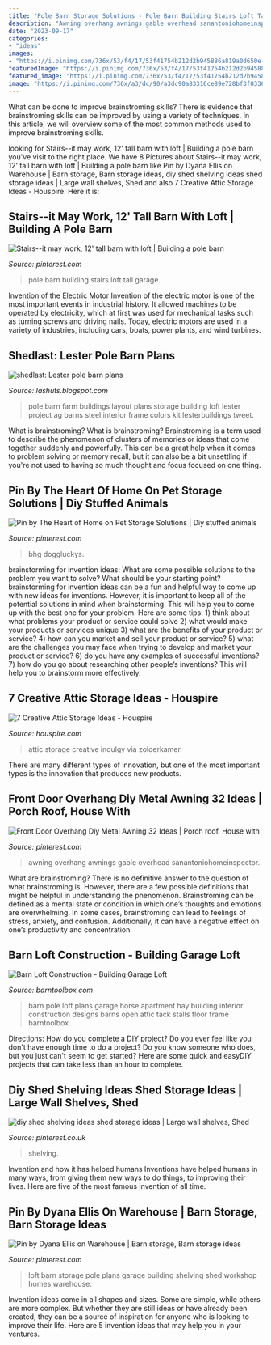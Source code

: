 ```yaml
---
title: "Pole Barn Storage Solutions - Pole Barn Building Stairs Loft Tall Garage"
description: "Awning overhang awnings gable overhead sanantoniohomeinspector"
date: "2023-09-17"
categories:
- "ideas"
images:
- "https://i.pinimg.com/736x/53/f4/17/53f41754b212d2b945886a819a0d650e--pole-barns-garage-ideas.jpg"
featuredImage: "https://i.pinimg.com/736x/53/f4/17/53f41754b212d2b945886a819a0d650e--pole-barns-garage-ideas.jpg"
featured_image: "https://i.pinimg.com/736x/53/f4/17/53f41754b212d2b945886a819a0d650e--pole-barns-garage-ideas.jpg"
image: "https://i.pinimg.com/736x/a3/dc/90/a3dc90a83316ce89e728bf3f0336e9e1.jpg"
---
```



What can be done to improve brainstroming skills?
There is evidence that brainstroming skills can be improved by using a variety of techniques. In this article, we will overview some of the most common methods used to improve brainstroming skills.

	

		
looking for Stairs--it may work, 12&#039; tall barn with loft | Building a pole barn you've visit to the right place. We have 8 Pictures about Stairs--it may work, 12&#039; tall barn with loft | Building a pole barn like Pin by Dyana Ellis on Warehouse | Barn storage, Barn storage ideas, diy shed shelving ideas shed storage ideas | Large wall shelves, Shed and also 7 Creative Attic Storage Ideas - Houspire. Here it is:
		
    
## Stairs--it May Work, 12&#039; Tall Barn With Loft | Building A Pole Barn

<img loading=lazy src="https://i.pinimg.com/736x/53/f4/17/53f41754b212d2b945886a819a0d650e--pole-barns-garage-ideas.jpg" onerror="this.onerror=null;this.src='https://tse2.mm.bing.net/th?id=OIP.4hyrlEKiPKsRi8qH2tBPAAHaJ4&amp;pid=15.1';" alt="Stairs--it may work, 12&#039; tall barn with loft | Building a pole barn">

_Source: pinterest.com_

>pole barn building stairs loft tall garage. 

	

Invention of the Electric Motor
Invention of the electric motor is one of the most important events in industrial history. It allowed machines to be operated by electricity, which at first was used for mechanical tasks such as turning screws and driving nails. Today, electric motors are used in a variety of industries, including cars, boats, power plants, and wind turbines.

    
## Shedlast: Lester Pole Barn Plans

<img loading=lazy src="https://lh6.googleusercontent.com/proxy/xq4_yH3oh-4HGvvyI5ei1I_s-ACkQkQkG6Zrl_LRIcto9eKptD_n5Jur_PBNxHEyUZpC0jDdjyxDCq970KvGLC_YXxydSBY0_oNUpA551HyaSPliuaFtI9cfmJ0NcUaM-NX_gC-8oIEESD_SzqReAC_n42oG1IwlCbwk2WavjqTmMbkVWKOg=w1200-h630-p-k-no-nu" onerror="this.onerror=null;this.src='https://tse3.mm.bing.net/th?id=OIP.l8BvP78sN4m1PFjVjeXKzAHaE2&amp;pid=15.1';" alt="shedlast: Lester pole barn plans">

_Source: lashuts.blogspot.com_

>pole barn farm buildings layout plans storage building loft lester project ag barns steel interior frame colors kit lesterbuildings tweet. 

	

What is brainstroming?
What is brainstroming? Brainstroming is a term used to describe the phenomenon of clusters of memories or ideas that come together suddenly and powerfully. This can be a great help when it comes to problem solving or memory recall, but it can also be a bit unsettling if you're not used to having so much thought and focus focused on one thing.

    
## Pin By The Heart Of Home On Pet Storage Solutions | Diy Stuffed Animals

<img loading=lazy src="https://i.pinimg.com/originals/a0/fe/52/a0fe5202c7c19fea5a3dcc6a3a7b70e1.jpg" onerror="this.onerror=null;this.src='https://tse1.mm.bing.net/th?id=OIP.nmF459-PcL9GHXn0JtyzdAHaJ3&amp;pid=15.1';" alt="Pin by The Heart of Home on Pet Storage Solutions | Diy stuffed animals">

_Source: pinterest.com_

>bhg doggluckys. 

	

brainstorming for invention ideas: What are some possible solutions to the problem you want to solve? What should be your starting point?
brainstorming for invention ideas can be a fun and helpful way to come up with new ideas for inventions. However, it is important to keep all of the potential solutions in mind when brainstorming. This will help you to come up with the best one for your problem. Here are some tips: 1) think about what problems your product or service could solve 2) what would make your products or services unique 3) what are the benefits of your product or service? 4) how can you market and sell your product or service? 5) what are the challenges you may face when trying to develop and market your product or service? 6) do you have any examples of successful inventions? 7) how do you go about researching other people’s inventions? This will help you to brainstorm more effectively.

    
## 7 Creative Attic Storage Ideas - Houspire

<img loading=lazy src="https://houspire.com/wp-content/uploads/2018/05/attic-storage-ideas-7.jpg" onerror="this.onerror=null;this.src='https://tse1.mm.bing.net/th?id=OIP.F2oCMmzJe1SFioLNU7_gvAHaLG&amp;pid=15.1';" alt="7 Creative Attic Storage Ideas - Houspire">

_Source: houspire.com_

>attic storage creative indulgy via zolderkamer. 

	

There are many different types of innovation, but one of the most important types is the innovation that produces new products.

    
## Front Door Overhang Diy Metal Awning 32 Ideas | Porch Roof, House With

<img loading=lazy src="https://i.pinimg.com/736x/5f/ad/63/5fad63cb1fd80478b55fa71bc9f1f6f8.jpg" onerror="this.onerror=null;this.src='https://tse2.mm.bing.net/th?id=OIP._wilMOAaGAAjTo9kOEPBJwAAAA&amp;pid=15.1';" alt="Front Door Overhang Diy Metal Awning 32 Ideas | Porch roof, House with">

_Source: pinterest.com_

>awning overhang awnings gable overhead sanantoniohomeinspector. 

	

What are brainstroming?
There is no definitive answer to the question of what brainstroming is. However, there are a few possible definitions that might be helpful in understanding the phenomenon. Brainstroming can be defined as a mental state or condition in which one’s thoughts and emotions are overwhelming. In some cases, brainstroming can lead to feelings of stress, anxiety, and confusion. Additionally, it can have a negative effect on one’s productivity and concentration.

    
## Barn Loft Construction - Building Garage Loft

<img loading=lazy src="https://www.barntoolbox.com/images/loft800-2.jpg" onerror="this.onerror=null;this.src='https://tse1.mm.bing.net/th?id=OIP.vy0ODnCSJYFbvL4NxerEWwHaFj&amp;pid=15.1';" alt="Barn Loft Construction - Building Garage Loft">

_Source: barntoolbox.com_

>barn pole loft plans garage horse apartment hay building interior construction designs barns open attic tack stalls floor frame barntoolbox. 

	

Directions: How do you complete a DIY project?
Do you ever feel like you don't have enough time to do a project? Do you know someone who does, but you just can't seem to get started? Here are some quick and easyDIY projects that can take less than an hour to complete.

    
## Diy Shed Shelving Ideas Shed Storage Ideas | Large Wall Shelves, Shed

<img loading=lazy src="https://i.pinimg.com/736x/a3/dc/90/a3dc90a83316ce89e728bf3f0336e9e1.jpg" onerror="this.onerror=null;this.src='https://tse2.mm.bing.net/th?id=OIP.Yt-xwwycQwiupW_OX5LIsQHaE6&amp;pid=15.1';" alt="diy shed shelving ideas shed storage ideas | Large wall shelves, Shed">

_Source: pinterest.co.uk_

>shelving. 

	

Invention and how it has helped humans
Inventions have helped humans in many ways, from giving them new ways to do things, to improving their lives. Here are five of the most famous invention of all time.

    
## Pin By Dyana Ellis On Warehouse | Barn Storage, Barn Storage Ideas

<img loading=lazy src="https://i.pinimg.com/736x/c7/fd/2e/c7fd2e4fe3dd2d86bed93f653a84f5eb--warehouse-loft.jpg" onerror="this.onerror=null;this.src='https://tse4.mm.bing.net/th?id=OIP.i0mvOvi85bj7eU62djEOIAHaFj&amp;pid=15.1';" alt="Pin by Dyana Ellis on Warehouse | Barn storage, Barn storage ideas">

_Source: pinterest.com_

>loft barn storage pole plans garage building shelving shed workshop homes warehouse. 

	

Invention ideas come in all shapes and sizes. Some are simple, while others are more complex. But whether they are still ideas or have already been created, they can be a source of inspiration for anyone who is looking to improve their life. Here are 5 invention ideas that may help you in your ventures.

